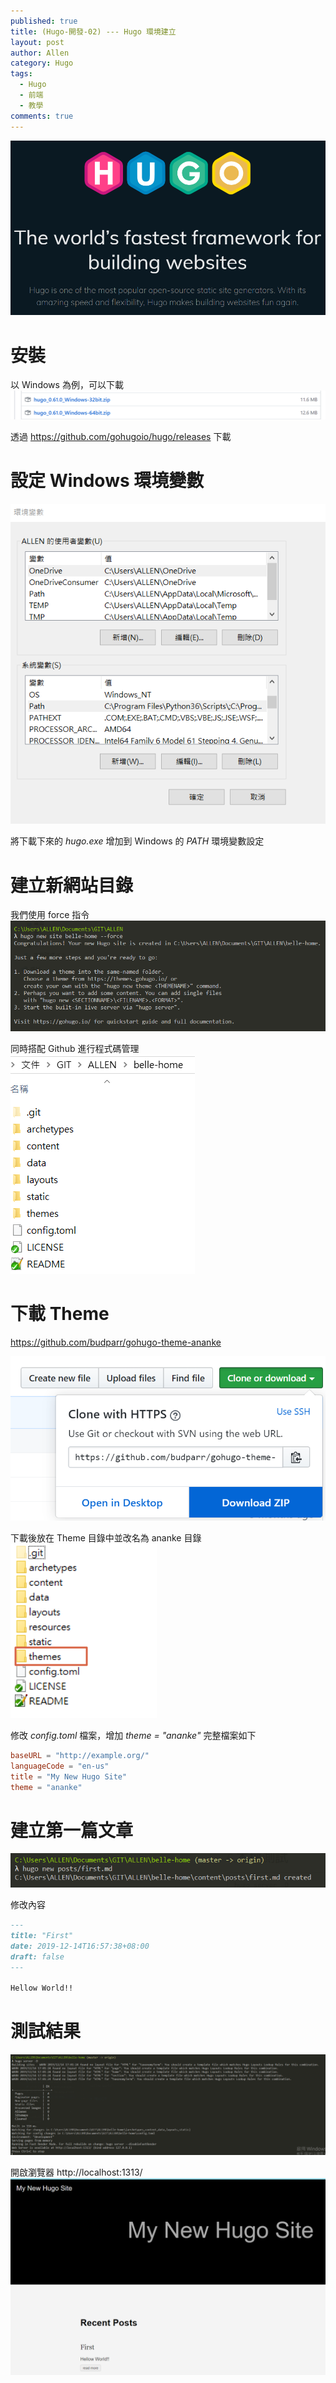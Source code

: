 ```yaml
---
published: true
title: (Hugo-開發-02) --- Hugo 環境建立
layout: post
author: Allen
category: Hugo
tags: 
  - Hugo
  - 前端
  - 教學
comments: true
---
```


![logo](/images/blog/20191216/20191216-000.png)

# 安裝
以 Windows 為例，可以下載
![hugo](/images/blog/20191216/20191216-001.png)

透過 https://github.com/gohugoio/hugo/releases
下載



# 設定 Windows 環境變數
![hugo](/images/blog/20191216/20191216-002.png)

將下載下來的 *hugo.exe* 增加到 Windows 的 *PATH* 環境變數設定



# 建立新網站目錄

我們使用 force 指令
![hugo](/images/blog/20191216/20191216-003.png)

同時搭配 Github 進行程式碼管理
![hugo](/images/blog/20191216/20191216-004.png)



# 下載 Theme
https://github.com/budparr/gohugo-theme-ananke

![hugo](/images/blog/20191216/20191216-007.png)

下載後放在 Theme 目錄中並改名為 ananke 目錄
![hugo](/images/blog/20191216/20191216-008.png)

修改 *config.toml* 檔案，增加 *theme = "ananke"*
完整檔案如下
```toml
baseURL = "http://example.org/"
languageCode = "en-us"
title = "My New Hugo Site"
theme = "ananke"
```



# 建立第一篇文章

![hugo](/images/blog/20191216/20191216-005.png)

修改內容
```markdown
---
title: "First"
date: 2019-12-14T16:57:38+08:00
draft: false
---

Hellow World!!
```



# 測試結果
![hugo](/images/blog/20191216/20191216-006.png)

開啟瀏覽器 http://localhost:1313/
![hugo](/images/blog/20191216/20191216-009.png)